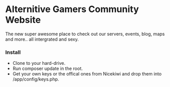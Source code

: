 Alternitive Gamers Community Website
======

The new super awesome place to check out our servers, events, blog, maps and more.. all intergrated and sexy.

### Install
- Clone to your hard-drive.
- Run composer update in the root.
- Get your own keys or the offical ones from Nicekiwi and drop them into /app/config/keys.php.